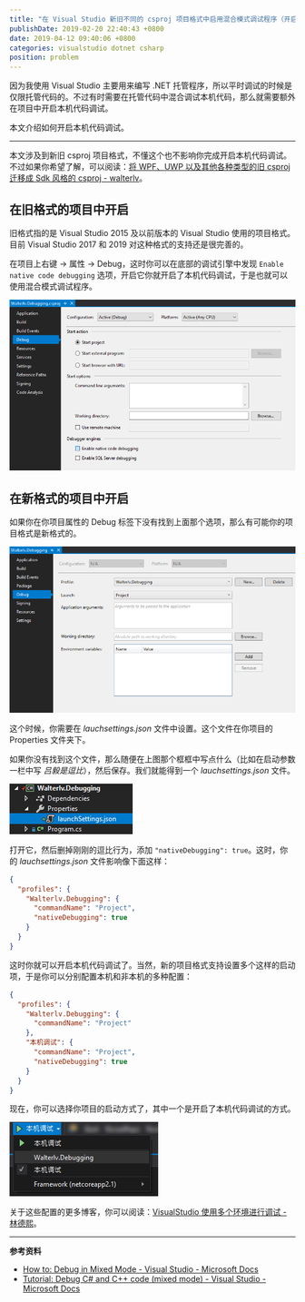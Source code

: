 ```yaml
---
title: "在 Visual Studio 新旧不同的 csproj 项目格式中启用混合模式调试程序（开启本机代码调试）"
publishDate: 2019-02-20 22:40:43 +0800
date: 2019-04-12 09:40:06 +0800
categories: visualstudio dotnet csharp
position: problem
---
```


因为我使用 Visual Studio 主要用来编写 .NET 托管程序，所以平时调试的时候是仅限托管代码的。不过有时需要在托管代码中混合调试本机代码，那么就需要额外在项目中开启本机代码调试。

本文介绍如何开启本机代码调试。

---

<div id="toc"></div>

本文涉及到新旧 csproj 项目格式，不懂这个也不影响你完成开启本机代码调试。不过如果你希望了解，可以阅读：[将 WPF、UWP 以及其他各种类型的旧 csproj 迁移成 Sdk 风格的 csproj - walterlv](/post/introduce-new-style-csproj-into-net-framework.html)。

## 在旧格式的项目中开启

旧格式指的是 Visual Studio 2015 及以前版本的 Visual Studio 使用的项目格式。目前 Visual Studio 2017 和 2019 对这种格式的支持还是很完善的。

在项目上右键 -> 属性 -> Debug，这时你可以在底部的调试引擎中发现 `Enable native code debugging` 选项，开启它你就开启了本机代码调试，于是也就可以使用混合模式调试程序。

![在旧格式中开启本机代码调试](/static/posts/2019-02-20-22-25-48.png)

## 在新格式的项目中开启

如果你在你项目属性的 Debug 标签下没有找到上面那个选项，那么有可能你的项目格式是新格式的。

![新格式中没有开启本机代码调试的选项](/static/posts/2019-02-20-22-31-27.png)

这个时候，你需要在 *lauchsettings.json* 文件中设置。这个文件在你项目的 Properties 文件夹下。

如果你没有找到这个文件，那么随便在上图那个框框中写点什么（比如在启动参数一栏中写 *吕毅是逗比*），然后保存。我们就能得到一个 *lauchsettings.json* 文件。

![launchsettings.json 文件](/static/posts/2019-02-20-22-34-23.png)

打开它，然后删掉刚刚的逗比行为，添加 `"nativeDebugging": true`。这时，你的 *lauchsettings.json*  文件影响像下面这样：

```json
{
  "profiles": {
    "Walterlv.Debugging": {
      "commandName": "Project",
      "nativeDebugging": true
    }
  }
}
```

这时你就可以开启本机代码调试了。当然，新的项目格式支持设置多个这样的启动项，于是你可以分别配置本机和非本机的多种配置：

```json
{
  "profiles": {
    "Walterlv.Debugging": {
      "commandName": "Project"
    },
    "本机调试": {
      "commandName": "Project",
      "nativeDebugging": true
    }
  }
}
```

现在，你可以选择你项目的启动方式了，其中一个是开启了本机代码调试的方式。

![选择项目的启动方式](/static/posts/2019-02-20-22-38-55.png)

关于这些配置的更多博客，你可以阅读：[VisualStudio 使用多个环境进行调试 - 林德熙](https://lindexi.gitee.io/post/VisualStudio-%E4%BD%BF%E7%94%A8%E5%A4%9A%E4%B8%AA%E7%8E%AF%E5%A2%83%E8%BF%9B%E8%A1%8C%E8%B0%83%E8%AF%95.html)。

---

**参考资料**

- [How to: Debug in Mixed Mode - Visual Studio - Microsoft Docs](https://docs.microsoft.com/en-us/visualstudio/debugger/how-to-debug-in-mixed-mode?view=vs-2017)
- [Tutorial: Debug C# and C++ code (mixed mode) - Visual Studio - Microsoft Docs](https://docs.microsoft.com/en-us/visualstudio/debugger/how-to-debug-managed-and-native-code?view=vs-2017)
